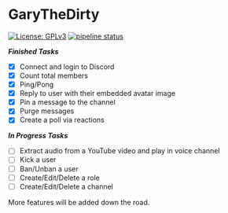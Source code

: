 [//]: # ( License: GPL-3.0-or-later)
[//]: # ( Path: LICENSE.md )

# GaryTheDirty

[![License: GPLv3](https://img.shields.io/badge/License\:-GPLv3-blue "LICENSE.md")](LICENSE.md)
[![pipeline status](http://10.20.30.7/luser/GaryTheDirty/badges/main/pipeline.svg)](http://10.20.30.7/luser/GaryTheDirty/-/commits/main) 

***Finished Tasks***

- [x] Connect and login to Discord
- [x] Count total members
- [x] Ping/Pong
- [x] Reply to user with their embedded avatar image
- [x] Pin a message to the channel
- [x] Purge messages
- [x] Create a poll via reactions

***In Progress Tasks***

- [ ] Extract audio from a YouTube video and play in voice channel
- [ ] Kick a user
- [ ] Ban/Unban a user
- [ ] Create/Edit/Delete a role
- [ ] Create/Edit/Delete a channel

More features will be added down the road.
